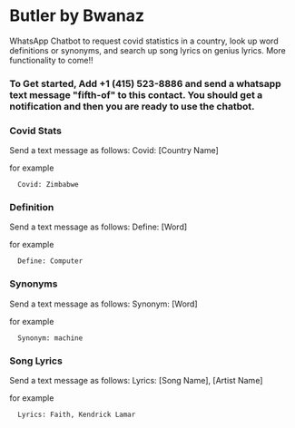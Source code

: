 # Butler by Bwanaz
WhatsApp Chatbot to request covid statistics in a country, look up word definitions or synonyms, and search up song lyrics on genius lyrics. More functionality to come!!

### To Get started, Add +1 (415) 523-8886 and send a whatsapp text message "fifth-of" to this contact. You should get a notification and then you are ready to use the chatbot.


### Covid Stats

Send a text message as follows: Covid: [Country Name]

for example

```
  Covid: Zimbabwe
 ```
 
 ### Definition

Send a text message as follows: Define: [Word]

for example

```
  Define: Computer
 ```
 
 ### Synonyms

Send a text message as follows: Synonym: [Word]

for example

```
  Synonym: machine
 ```
 
### Song Lyrics

Send a text message as follows: Lyrics: [Song Name], [Artist Name]

for example

```
  Lyrics: Faith, Kendrick Lamar
 ```
